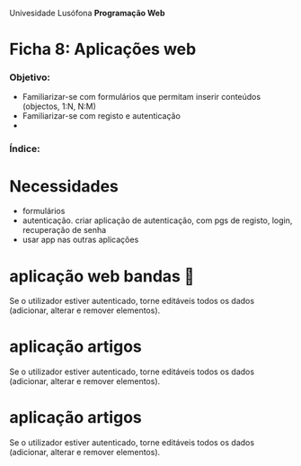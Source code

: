 Univesidade Lusófona
**Programação Web**

# Ficha 8: Aplicações web

### Objetivo:
* Familiarizar-se com formulários que permitam inserir conteúdos (objectos, 1:N, N:M)
* Familiarizar-se com registo e autenticação
* 

### Índice:



# Necessidades
* formulários
* autenticação. criar aplicação de autenticação, com pgs de registo, login, recuperação de senha
* usar app nas outras aplicações


# aplicação web bandas 🎸
Se o utilizador estiver autenticado, torne editáveis todos os dados (adicionar, alterar e remover elementos).

# aplicação artigos
Se o utilizador estiver autenticado, torne editáveis todos os dados (adicionar, alterar e remover elementos).

# aplicação artigos
Se o utilizador estiver autenticado, torne editáveis todos os dados (adicionar, alterar e remover elementos).




